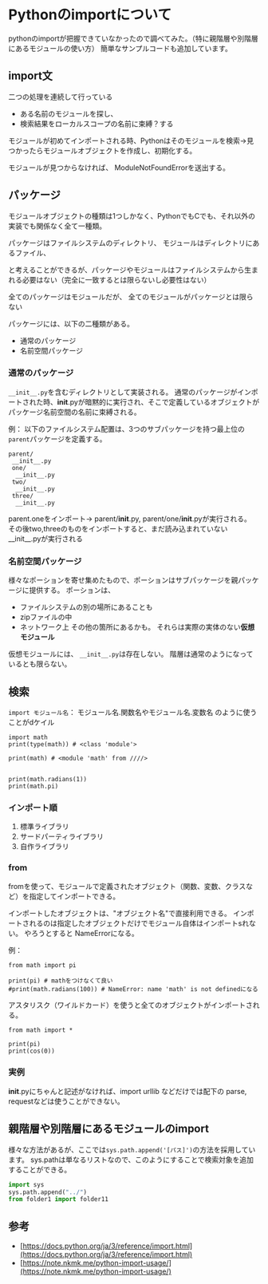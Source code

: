# Pythonのimportについて

pythonのimportが把握できていなかったので調べてみた。（特に親階層や別階層にあるモジュールの使い方）
簡単なサンプルコードも追加しています。

## import文
二つの処理を連続して行っている
- ある名前のモジュールを探し、
- 検索結果をローカルスコープの名前に束縛？する

モジュールが初めてインポートされる時、Pythonはそのモジュールを検索→見つかったらモジュールオブジェクトを作成し、初期化する。

モジュールが見つからなければ、 ModuleNotFoundErrorを送出する。

## パッケージ
モジュールオブジェクトの種類は1つしかなく、PythonでもCでも、それ以外の実装でも関係なく全て一種類。

パッケージはファイルシステムのディレクトリ、
モジュールはディレクトリにあるファイル、

と考えることができるが、パッケージやモジュールはファイルシステムから生まれる必要はない（完全に一致するとは限らないし必要性はない）

全てのパッケージはモジュールだが、
全てのモジュールがパッケージとは限らない

パッケージには、以下の二種類がある。
- 通常のパッケージ
- 名前空間パッケージ

### 通常のパッケージ

`__init__.py`を含むディレクトリとして実装される。
通常のパッケージがインポートされた時、__init__.pyが暗黙的に実行され、そこで定義しているオブジェクトがパッケージ名前空間の名前に束縛される。

例：
以下のファイルシステム配置は、3つのサブパッケージを持つ最上位の`parent`パッケージを定義する。

```
parent/
 __init__.py
 one/
  __init__.py
 two/
  __init__.py
 three/
  __init__.py
```

parent.oneをインポート→ parent/__init__.py, parent/one/__init__.pyが実行される。
その後two,threeのものをインポートすると、まだ読み込まれていない__init__.pyが実行される

### 名前空間パッケージ

様々なポーションを寄せ集めたもので、ポーションはサブパッケージを親パッケージに提供する。
ポーションは、
- ファイルシステムの別の場所にあることも
- zipファイルの中
- ネットワーク上
その他の箇所にあるかも。
それらは実際の実体のない**仮想モジュール**

仮想モジュールには、 `__init__.py`は存在しない。
階層は通常のようになっているとも限らない。

## 検索
`import モジュール名`：
モジュール名.関数名やモジュール名.変数名
のように使うことがdケイル

```
import math
print(type(math)) # <class 'module'>

print(math) # <module 'math' from ////>


print(math.radians(1))
print(math.pi)
```

### インポート順
1. 標準ライブラリ
2. サードパーティライブラリ
3. 自作ライブラリ

### from
fromを使って、モジュールで定義されたオブジェクト（関数、変数、クラスなど）を指定してインポートできる。

インポートしたオブジェクトは、"オブジェクト名"で直接利用できる。
インポートされるのは指定したオブジェクトだけでモジュール自体はインポートsれない。
やろうとすると NameErrorになる。

例：
```
from math import pi

print(pi) # mathをつけなくて良い
#print(math.radians(100)) # NameError: name 'math' is not definedになる
```

アスタリスク（ワイルドカード）を使うと全てのオブジェクトがインポートされる。

```
from math import *

print(pi)
print(cos(0))
```

### 実例
__init__.pyにちゃんと記述がなければ、import urllib などだけでは配下の parse, requestなどは使うことができない。

## 親階層や別階層にあるモジュールのimport

様々な方法があるが、ここでは`sys.path.append('[パス]')`の方法を採用しています。
sys.pathは単なるリストなので、このようにすることで検索対象を追加することができる。

``` folder21.py
import sys
sys.path.append("../")
from folder1 import folder11
```

## 参考
- [https://docs.python.org/ja/3/reference/import.html](https://docs.python.org/ja/3/reference/import.html)
- [https://note.nkmk.me/python-import-usage/](https://note.nkmk.me/python-import-usage/)